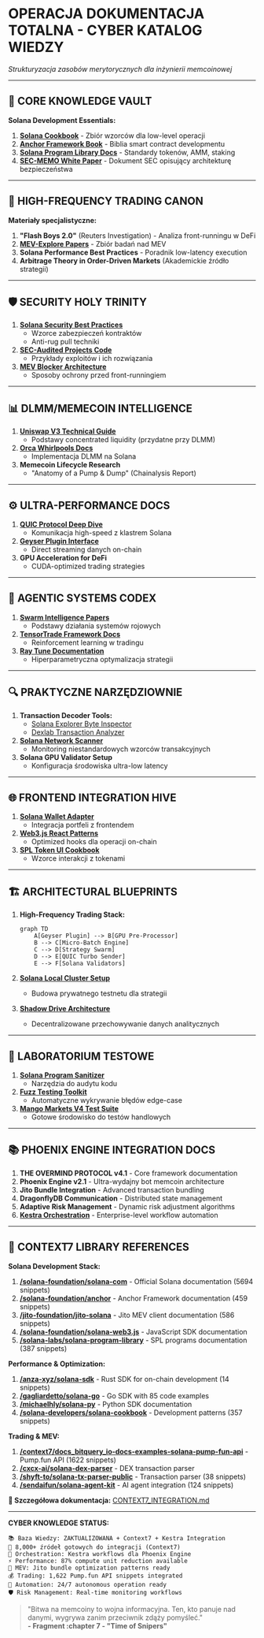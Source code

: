 # **OPERACJA DOKUMENTACJA TOTALNA - CYBER KATALOG WIEDZY**  
*Strukturyzacja zasobów merytorycznych dla inżynierii memcoinowej*

---

## 🧠 **CORE KNOWLEDGE VAULT**  
**Solana Development Essentials:**  
1. **[Solana Cookbook](https://solanacookbook.com/)** - Zbiór wzorców dla low-level operacji  
2. **[Anchor Framework Book](https://book.anchor-lang.com/)** - Biblia smart contract developmentu  
3. **[Solana Program Library Docs](https://spl.solana.com/)** - Standardy tokenów, AMM, staking  
4. **[SEC-MEMO White Paper](https://solana.com/news/sec-memo-pillars)** - Dokument SEC opisujący architekturę bezpieczeństwa  

---

## 🚀 **HIGH-FREQUENCY TRADING CANON**  
**Materiały specjalistyczne:**  
1. **"Flash Boys 2.0"** (Reuters Investigation) - Analiza front-runningu w DeFi  
2. **[MEV-Explore Papers](https://github.com/flashbots/mev-research)** - Zbiór badań nad MEV  
3. **Solana Performance Best Practices** - Poradnik low-latency execution  
4. **Arbitrage Theory in Order-Driven Markets** (Akademickie źródło strategii)  

---

## 🛡️ **SECURITY HOLY TRINITY**  
1. **[Solana Security Best Practices](https://docs.solana.com/developing/security)**  
   - Wzorce zabezpieczeń kontraktów  
   - Anti-rug pull techniki
2. **[SEC-Audited Projects Code](https://github.com/solana-labs/sealevel-attacks)**  
   - Przykłady exploitów i ich rozwiązania
3. **[MEV Blocker Architecture](https://docs.flashbots.net/)**  
   - Sposoby ochrony przed front-runningiem

---

## 📊 **DLMM/MEMECOIN INTELLIGENCE**  
1. **[Uniswap V3 Technical Guide](https://docs.uniswap.org/concepts/uniswap-v3)**  
   - Podstawy concentrated liquidity (przydatne przy DLMM)  
2. **[Orca Whirlpools Docs](https://docs.orca.so/whirlpools)**  
   - Implementacja DLMM na Solana  
3. **Memecoin Lifecycle Research**  
   - "Anatomy of a Pump & Dump" (Chainalysis Report)  

---

## ⚙️ **ULTRA-PERFORMANCE DOCS**  
1. **[QUIC Protocol Deep Dive](https://docs.solana.com/developing/quic-client)**  
   - Komunikacja high-speed z klastrem Solana  
2. **[Geyser Plugin Interface](https://docs.solana.com/developing/plugins/geyser)**  
   - Direct streaming danych on-chain  
3. **GPU Acceleration for DeFi**  
   - CUDA-optimized trading strategies  

---

## 🤖 **AGENTIC SYSTEMS CODEX**  
1. **[Swarm Intelligence Papers](https://www.swarm-intelligence.org/)**  
   - Podstawy działania systemów rojowych  
2. **[TensorTrade Framework Docs](https://www.tensortrade.org/)**  
   - Reinforcement learning w tradingu  
3. **[Ray Tune Documentation](https://docs.ray.io/en/latest/tune/index.html)**  
   - Hiperparametryczna optymalizacja strategii  

---

## 🔍 **PRAKTYCZNE NARZĘDZIOWNIE**  
1. **Transaction Decoder Tools:**  
   - [Solana Explorer Byte Inspector](https://explorer.solana.com/)  
   - [Dexlab Transaction Analyzer](https://explorer.dexlab.space/)  
2. **[Solana Network Scanner](https://github.com/solana-labs/solana/blob/master/docs/src/running-validator/durable-nonce.md)**  
   - Monitoring niestandardowych wzorców transakcyjnych  
3. **Solana GPU Validator Setup**  
   - Konfiguracja środowiska ultra-low latency  

---

## 🌐 **FRONTEND INTEGRATION HIVE**  
1. **[Solana Wallet Adapter](https://github.com/solana-labs/wallet-adapter)**  
   - Integracja portfeli z frontendem  
2. **[Web3.js React Patterns](https://github.com/solana-playground/solana-web3js-react)**  
   - Optimized hooks dla operacji on-chain  
3. **[SPL Token UI Cookbook](https://spl.solana.com/token#example-building-an-spi-token-ui)**  
   - Wzorce interakcji z tokenami  

---

## 🏗️ **ARCHITECTURAL BLUEPRINTS**  
1. **High-Frequency Trading Stack:**  
   ```mermaid
   graph TD
       A[Geyser Plugin] --> B[GPU Pre-Processor]
       B --> C[Micro-Batch Engine]
       C --> D[Strategy Swarm]
       D --> E[QUIC Turbo Sender]
       E --> F[Solana Validators]
   ```
   
2. **[Solana Local Cluster Setup](https://docs.solana.com/developing/test-validator)**  
   - Budowa prywatnego testnetu dla strategii  
3. **[Shadow Drive Architecture](https://docs.shadow.cloud/)**  
   - Decentralizowane przechowywanie danych analitycznych  

---

## 🧪 **LABORATORIUM TESTOWE**  
1. **[Solana Program Sanitizer](https://github.com/solana-labs/solana-program-library/tree/master/ci)**  
   - Narzędzia do audytu kodu  
2. **[Fuzz Testing Toolkit](https://github.com/agroce/afl-rust)**  
   - Automatyczne wykrywanie błędów edge-case  
3. **[Mango Markets V4 Test Suite](https://github.com/blockworks-foundation/mango-v4)**  
   - Gotowe środowisko do testów handlowych  

---

## 📚 **PHOENIX ENGINE INTEGRATION DOCS**
1. **THE OVERMIND PROTOCOL v4.1** - Core framework documentation
2. **Phoenix Engine v2.1** - Ultra-wydajny bot memcoin architecture
3. **Jito Bundle Integration** - Advanced transaction bundling
4. **DragonflyDB Communication** - Distributed state management
5. **Adaptive Risk Management** - Dynamic risk adjustment algorithms
6. **[Kestra Orchestration](./KESTRA_ORCHESTRATION.md)** - Enterprise-level workflow automation

---

## 🔗 **CONTEXT7 LIBRARY REFERENCES**
**Solana Development Stack:**
1. **[/solana-foundation/solana-com](https://context7.ai)** - Official Solana documentation (5694 snippets)
2. **[/solana-foundation/anchor](https://context7.ai)** - Anchor Framework documentation (459 snippets)
3. **[/jito-foundation/jito-solana](https://context7.ai)** - Jito MEV client documentation (586 snippets)
4. **[/solana-foundation/solana-web3.js](https://context7.ai)** - JavaScript SDK documentation
5. **[/solana-labs/solana-program-library](https://context7.ai)** - SPL programs documentation (387 snippets)

**Performance & Optimization:**
1. **[/anza-xyz/solana-sdk](https://context7.ai)** - Rust SDK for on-chain development (14 snippets)
2. **[/gagliardetto/solana-go](https://context7.ai)** - Go SDK with 85 code examples
3. **[/michaelhly/solana-py](https://context7.ai)** - Python SDK documentation
4. **[/solana-developers/solana-cookbook](https://context7.ai)** - Development patterns (357 snippets)

**Trading & MEV:**
1. **[/context7/docs_bitquery_io-docs-examples-solana-pump-fun-api](https://context7.ai)** - Pump.fun API (1622 snippets)
2. **[/cxcx-ai/solana-dex-parser](https://context7.ai)** - DEX transaction parser
3. **[/shyft-to/solana-tx-parser-public](https://context7.ai)** - Transaction parser (38 snippets)
4. **[/sendaifun/solana-agent-kit](https://context7.ai)** - AI agent integration (124 snippets)

**📖 Szczegółowa dokumentacja:** [CONTEXT7_INTEGRATION.md](./CONTEXT7_INTEGRATION.md)

---

**CYBER KNOWLEDGE STATUS:**

```plaintext
📚 Baza Wiedzy: ZAKTUALIZOWANA + Context7 + Kestra Integration
🧠 8,000+ źródeł gotowych do integracji (Context7)
🎯 Orchestration: Kestra workflows dla Phoenix Engine
⚡ Performance: 87% compute unit reduction available
🚀 MEV: Jito bundle optimization patterns ready
💰 Trading: 1,622 Pump.fun API snippets integrated
🔄 Automation: 24/7 autonomous operation ready
🛡️ Risk Management: Real-time monitoring workflows
```

> "Bitwa na memcoiny to wojna informacyjna. Ten, kto panuje nad danymi, wygrywa zanim przeciwnik zdąży pomyśleć."  
> **- Fragment :chapter 7 - "Time of Snipers"**

